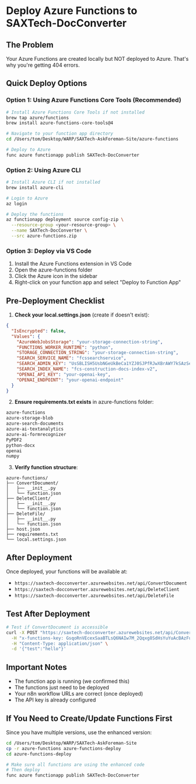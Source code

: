 # Deploy Azure Functions to SAXTech-DocConverter

## The Problem
Your Azure Functions are created locally but NOT deployed to Azure. That's why you're getting 404 errors.

## Quick Deploy Options

### Option 1: Using Azure Functions Core Tools (Recommended)
```bash
# Install Azure Functions Core Tools if not installed
brew tap azure/functions
brew install azure-functions-core-tools@4

# Navigate to your function app directory
cd /Users/tom/Desktop/WARP/SAXTech-AskForeman-Site/azure-functions

# Deploy to Azure
func azure functionapp publish SAXTech-DocConverter
```

### Option 2: Using Azure CLI
```bash
# Install Azure CLI if not installed
brew install azure-cli

# Login to Azure
az login

# Deploy the functions
az functionapp deployment source config-zip \
  --resource-group <your-resource-group> \
  --name SAXTech-DocConverter \
  --src azure-functions.zip
```

### Option 3: Deploy via VS Code
1. Install the Azure Functions extension in VS Code
2. Open the azure-functions folder
3. Click the Azure icon in the sidebar
4. Right-click on your function app and select "Deploy to Function App"

## Pre-Deployment Checklist

1. **Check your local.settings.json** (create if doesn't exist):
```json
{
  "IsEncrypted": false,
  "Values": {
    "AzureWebJobsStorage": "your-storage-connection-string",
    "FUNCTIONS_WORKER_RUNTIME": "python",
    "STORAGE_CONNECTION_STRING": "your-storage-connection-string",
    "SEARCH_SERVICE_NAME": "fcssearchservice",
    "SEARCH_ADMIN_KEY": "UsSBLISH5UsbNGeUkBeCa1YZJ0SJPfRJwXBrAWY7kSAzSeABQBCv",
    "SEARCH_INDEX_NAME": "fcs-construction-docs-index-v2",
    "OPENAI_API_KEY": "your-openai-key",
    "OPENAI_ENDPOINT": "your-openai-endpoint"
  }
}
```

2. **Ensure requirements.txt exists** in azure-functions folder:
```txt
azure-functions
azure-storage-blob
azure-search-documents
azure-ai-textanalytics
azure-ai-formrecognizer
PyPDF2
python-docx
openai
numpy
```

3. **Verify function structure**:
```
azure-functions/
├── ConvertDocument/
│   ├── __init__.py
│   └── function.json
├── DeleteClient/
│   ├── __init__.py
│   └── function.json
├── DeleteFile/
│   ├── __init__.py
│   └── function.json
├── host.json
├── requirements.txt
└── local.settings.json
```

## After Deployment

Once deployed, your functions will be available at:
- `https://saxtech-docconverter.azurewebsites.net/api/ConvertDocument`
- `https://saxtech-docconverter.azurewebsites.net/api/DeleteClient`
- `https://saxtech-docconverter.azurewebsites.net/api/DeleteFile`

## Test After Deployment
```bash
# Test if ConvertDocument is accessible
curl -X POST "https://saxtech-docconverter.azurewebsites.net/api/ConvertDocument" \
  -H "x-functions-key: GsqoRnVEcexSaaBTLsQ6NAIw7M_2Qqxg8SdHsYuYuAcBAzFulSx1NA==" \
  -H "Content-Type: application/json" \
  -d '{"test":"hello"}'
```

## Important Notes
- The function app is running (we confirmed this)
- The functions just need to be deployed
- Your n8n workflow URLs are correct (once deployed)
- The API key is already configured

## If You Need to Create/Update Functions First

Since you have multiple versions, use the enhanced version:
```bash
cd /Users/tom/Desktop/WARP/SAXTech-AskForeman-Site
cp -r azure-functions azure-functions-deploy
cd azure-functions-deploy

# Make sure all functions are using the enhanced code
# Then deploy
func azure functionapp publish SAXTech-DocConverter
```
